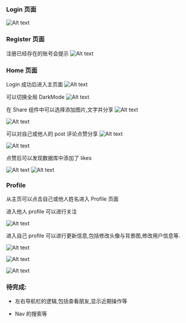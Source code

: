 ### Login 页面

![Alt text](image.png)

### Register 页面

注册已经存在的账号会提示
![Alt text](image-1.png)

### Home 页面

Login 成功后进入主页面
![Alt text](image-2.png)

可以切换全局 DarkMode
![Alt text](image-3.png)

在 Share 组件中可以选择添加图片,文字并分享
![Alt text](image-4.png)

![Alt text](image-5.png)

可以对自己或他人的 post 评论点赞分享
![Alt text](image-6.png)

![Alt text](image-7.png)

点赞后可以发现数据库中添加了 likes

![Alt text](image-12.png)
![Alt text](image-13.png)

### Profile

从主页可以点击自己或他人姓名进入 Profile 页面

进入他人 profile 可以进行关注

![Alt text](image-8.png)

进入自己 profile 可以进行更新信息,包括修改头像与背景图,修改用户信息等.

![Alt text](image-9.png)

![Alt text](image-10.png)

![Alt text](image-11.png)

### 待完成:

- 左右导航栏的逻辑,包括查看朋友,显示近期操作等

* Nav 的搜索等
